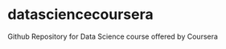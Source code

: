 datasciencecoursera
===================

Github Repository for Data Science course offered by Coursera
